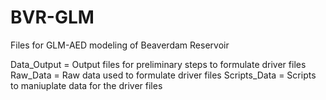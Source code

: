 # BVR-GLM
Files for GLM-AED modeling of Beaverdam Reservoir

Data_Output = Output files for preliminary steps to formulate driver files
Raw_Data = Raw data used to formulate driver files
Scripts_Data = Scripts to maniuplate data for the driver files

